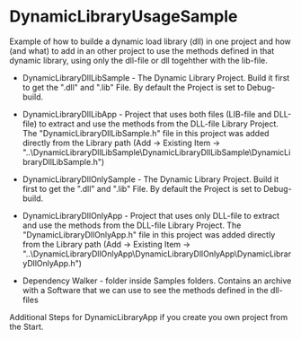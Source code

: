 # DynamicLibraryUsageSample
Example of how to builde a dynamic load library (dll) in one project and how (and what) to add in an other project to use the methods defined in that dynamic library, using only the dll-file or dll togehther with the lib-file.

- DynamicLibraryDllLibSample - The Dynamic Library Project. Build it first to get the ".dll" and ".lib" File. By default the Project is set to Debug-build.
- DynamicLibraryDllLibApp - Project that uses both files (LIB-file and DLL-file) to extract and use the methods from the DLL-file Library Project. The "DynamicLibraryDllLibSample.h" file in this project was added directly from the Library path (Add -> Existing Item -> "..\DynamicLibraryDllLibSample\DynamicLibraryDllLibSample\DynamicLibraryDllLibSample.h")
- DynamicLibraryDllOnlySample - The Dynamic Library Project. Build it first to get the ".dll" and ".lib" File. By default the Project is set to Debug-build.
- DynamicLibraryDllOnlyApp - Project that uses only DLL-file to extract and use the methods from the DLL-file Library Project. The "DynamicLibraryDllOnlyApp.h" file in this project was added directly from the Library path (Add -> Existing Item -> "..\DynamicLibraryDllOnlyApp\DynamicLibraryDllOnlyApp\DynamicLibraryDllOnlyApp.h")

- Dependency Walker - folder inside Samples folders. Contains an archive with a Software that we can use to see the methods defined in the dll-files

Additional Steps for DynamicLibraryApp if you create you own project from the Start.
